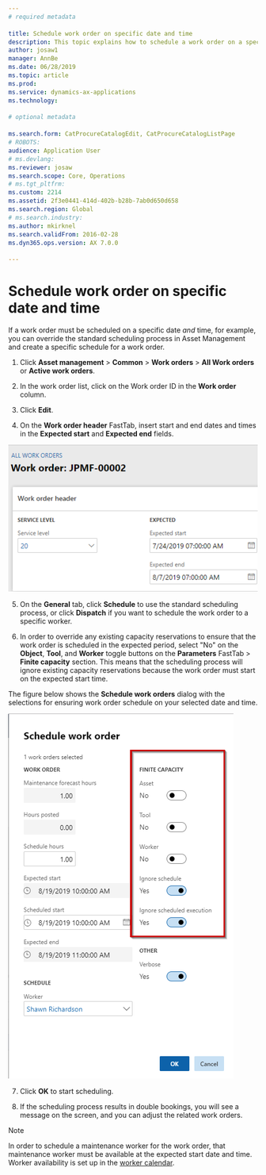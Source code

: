 ```yaml
---
# required metadata

title: Schedule work order on specific date and time
description: This topic explains how to schedule a work order on a specific date and time in Asset Management.
author: josaw1
manager: AnnBe
ms.date: 06/28/2019
ms.topic: article
ms.prod: 
ms.service: dynamics-ax-applications
ms.technology: 

# optional metadata

ms.search.form: CatProcureCatalogEdit, CatProcureCatalogListPage
# ROBOTS: 
audience: Application User
# ms.devlang: 
ms.reviewer: josaw
ms.search.scope: Core, Operations
# ms.tgt_pltfrm: 
ms.custom: 2214
ms.assetid: 2f3e0441-414d-402b-b28b-7ab0d650d658
ms.search.region: Global
# ms.search.industry: 
ms.author: mkirknel
ms.search.validFrom: 2016-02-28
ms.dyn365.ops.version: AX 7.0.0

---
```


# Schedule work order on specific date and time

If a work order must be scheduled on a specific date *and* time, for example, you can override the standard scheduling process in Asset Management and create a specific schedule for a work order.

1. Click **Asset management** > **Common** > **Work orders** > **All Work orders** or **Active work orders**.

2. In the work order list, click on the Work order ID in the **Work order** column.

3. Click **Edit**.

4. On the **Work order header** FastTab, insert start and end dates and times in the **Expected start** and **Expected end** fields.

![Figure 1](media/05-work-order-scheduling.png)

5. On the **General** tab, click **Schedule** to use the standard scheduling process, or click **Dispatch** if you want to schedule the work order to a specific worker.

6. In order to override any existing capacity reservations to ensure that the work order is scheduled in the expected period, select "No" on the **Object**, **Tool**, and **Worker** toggle buttons on the **Parameters** FastTab > **Finite capacity** section. This means that the scheduling process will ignore existing capacity reservations because the work order must start on the expected start time.

The figure below shows the **Schedule work orders** dialog with the selections for ensuring work order schedule on your selected date and time.

![Figure 2](media/06-work-order-scheduling.png)

7. Click **OK** to start scheduling.

8. If the scheduling process results in double bookings, you will see a message on the screen, and you can adjust the related work orders.

>[!NOTE]
>In order to schedule a maintenance worker for the work order, that maintenance worker must be available at the expected start date and time. Worker availability is set up in the [worker calendar](../work-order-scheduling/maintenance-worker-calendar-and-scheduling.md). 

